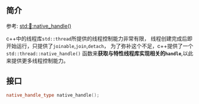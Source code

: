 ## 简介

参考: [std::thread::native_handle()][nativeHandle]

c++中的线程库`std::thread`所提供的线程控制能力非常有限，
线程创建完成后即开始运行，只提供了`joinable`,`join`,`detach`，
为了弥补这个不足，c++提供了一个`std::thread::native_handle()`
函数来**获取与特性线程库实现相关的`handle`**,以此来提供更多线程控制能力。

## 接口

```cpp
native_handle_type native_handle();
```

[nativeHandle]:https://en.cppreference.com/w/cpp/thread/thread/native_handle